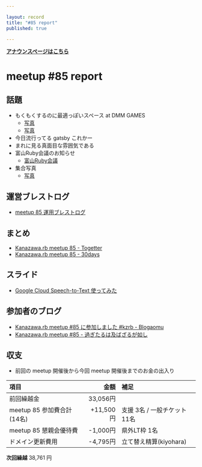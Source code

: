 ```yaml
---

layout: record
title: "#85 report"
published: true

---
```


<div style="text-align: left;"><a href="./"><strong>アナウンスページはこちら</strong></a></div>

# meetup #85 report

## 話題

* もくもくするのに最適っぽいスペース at DMM GAMES
    + [写真](http://30d.jp/kzrb/75/photo/54)
    + [写真](http://30d.jp/kzrb/75/photo/53)
* 今日流行ってる gatsby これかー
* まれに見る真面目な雰囲気である
* 富山Ruby会議のお知らせ
    + [富山Ruby会議](https://toyamarb.github.io/toyama-rubykaigi01/)
* 集合写真
    + [写真](https://twitter.com/kiyohara/status/1175336522402258947)

## 運営ブレストログ

* [meetup 85 運用ブレストログ](https://github.com/kanazawarb/meetup/wiki/meetup-85-%E9%81%8B%E7%94%A8%E3%83%96%E3%83%AC%E3%82%B9%E3%83%88%E3%83%AD%E3%82%B0)


## まとめ

* [Kanazawa.rb meetup 85 - Togetter](https://togetter.com/li/1407656)
* [Kanazawa.rb meetup 85 - 30days](http://30d.jp/kzrb/75)


## スライド

* [Google Cloud Speech-to-Text 使ってみた](https://qiita.com/PharaohKJ/items/e0a844760c49ed14ff76)

## 参加者のブログ

* [Kanazawa.rb meetup #85 に参加しました #kzrb - Blogaomu](https://www.blogaomu.com/entry/kzrb85)
* [Kanazawa.rb meetup #85 - 過ぎたるは及ばざるが如し](https://www.aligatame.net/entry/2019/09/24/200006)

## 収支

* 前回の meetup 開催後から今回 meetup 開催後までのお金の出入り

|項目                           |金額         |補足                                               |
|:------------------------------|------------:|:--------------------------------------------------|
| 前回繰越金                    |    33,056円 |                                                   |
| meetup 85 参加費合計(14名)    |   +11,500円 | 支援 3名 / 一般チケット 11名                  |
| meetup 85 懇親会優待費        |    -1,000円 | 県外LT枠 1名                                      |
| ドメイン更新費用               |      -4,795円 | 立て替え精算(kiyohara) |

**次回繰越**  38,761 円

